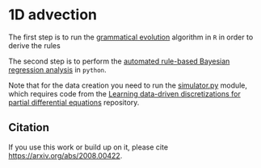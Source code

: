# 1D advection

The first step is to run the [grammatical evolution](1d_advection_gramevol.Rmd) algorithm in `R` in order to derive the rules

The second step is to perform the [automated rule-based Bayesian regression analysis](1d_advection_analysis.ipynb) in `python`.

Note that for the data creation you need to run the [simulator.py](simulator.py) module, which requires code from the [Learning data-driven discretizations for partial differential equations](https://github.com/google/data-driven-discretization-1d) repository.

## Citation
If you use this work or build up on it, please cite https://arxiv.org/abs/2008.00422.
